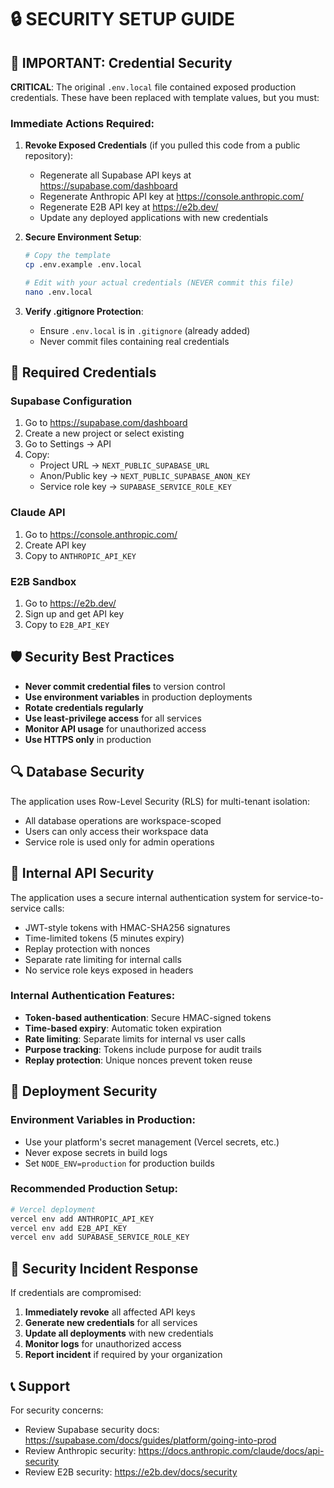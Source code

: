 # 🔒 SECURITY SETUP GUIDE

## 🚨 IMPORTANT: Credential Security

**CRITICAL**: The original `.env.local` file contained exposed production credentials. These have been replaced with template values, but you must:

### Immediate Actions Required:

1. **Revoke Exposed Credentials** (if you pulled this code from a public repository):
   - Regenerate all Supabase API keys at https://supabase.com/dashboard
   - Regenerate Anthropic API key at https://console.anthropic.com/
   - Regenerate E2B API key at https://e2b.dev/
   - Update any deployed applications with new credentials

2. **Secure Environment Setup**:
   ```bash
   # Copy the template
   cp .env.example .env.local
   
   # Edit with your actual credentials (NEVER commit this file)
   nano .env.local
   ```

3. **Verify .gitignore Protection**:
   - Ensure `.env.local` is in `.gitignore` (already added)
   - Never commit files containing real credentials

## 🔑 Required Credentials

### Supabase Configuration
1. Go to https://supabase.com/dashboard
2. Create a new project or select existing
3. Go to Settings → API
4. Copy:
   - Project URL → `NEXT_PUBLIC_SUPABASE_URL`
   - Anon/Public key → `NEXT_PUBLIC_SUPABASE_ANON_KEY`  
   - Service role key → `SUPABASE_SERVICE_ROLE_KEY`

### Claude API
1. Go to https://console.anthropic.com/
2. Create API key
3. Copy to `ANTHROPIC_API_KEY`

### E2B Sandbox
1. Go to https://e2b.dev/
2. Sign up and get API key
3. Copy to `E2B_API_KEY`

## 🛡️ Security Best Practices

- **Never commit credential files** to version control
- **Use environment variables** in production deployments
- **Rotate credentials regularly**
- **Use least-privilege access** for all services
- **Monitor API usage** for unauthorized access
- **Use HTTPS only** in production

## 🔍 Database Security

The application uses Row-Level Security (RLS) for multi-tenant isolation:
- All database operations are workspace-scoped
- Users can only access their workspace data
- Service role is used only for admin operations

## 🔐 Internal API Security

The application uses a secure internal authentication system for service-to-service calls:
- JWT-style tokens with HMAC-SHA256 signatures
- Time-limited tokens (5 minutes expiry)
- Replay protection with nonces
- Separate rate limiting for internal calls
- No service role keys exposed in headers

### Internal Authentication Features:
- **Token-based authentication**: Secure HMAC-signed tokens
- **Time-based expiry**: Automatic token expiration
- **Rate limiting**: Separate limits for internal vs user calls
- **Purpose tracking**: Tokens include purpose for audit trails
- **Replay protection**: Unique nonces prevent token reuse

## 📱 Deployment Security

### Environment Variables in Production:
- Use your platform's secret management (Vercel secrets, etc.)
- Never expose secrets in build logs
- Set `NODE_ENV=production` for production builds

### Recommended Production Setup:
```bash
# Vercel deployment
vercel env add ANTHROPIC_API_KEY
vercel env add E2B_API_KEY
vercel env add SUPABASE_SERVICE_ROLE_KEY
```

## 🚨 Security Incident Response

If credentials are compromised:
1. **Immediately revoke** all affected API keys
2. **Generate new credentials** for all services
3. **Update all deployments** with new credentials
4. **Monitor logs** for unauthorized access
5. **Report incident** if required by your organization

## 📞 Support

For security concerns:
- Review Supabase security docs: https://supabase.com/docs/guides/platform/going-into-prod
- Review Anthropic security: https://docs.anthropic.com/claude/docs/api-security
- Review E2B security: https://e2b.dev/docs/security